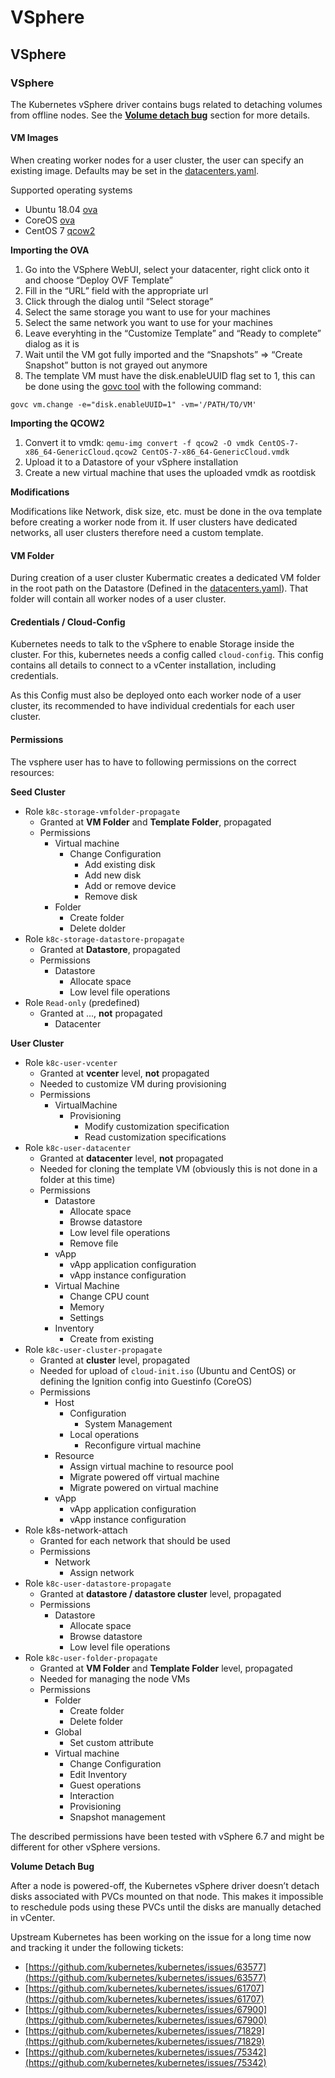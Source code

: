 # VSphere

##  VSphere

### VSphere <a id="vsphere"></a>

The Kubernetes vSphere driver contains bugs related to detaching volumes from offline nodes. See the [**Volume detach bug**](vsphere.md#volume-detach-bug) section for more details.

#### VM Images <a id="vm-images"></a>

When creating worker nodes for a user cluster, the user can specify an existing image. Defaults may be set in the [datacenters.yaml](https://docs.kubermatic.io/installation/install_kubermatic/#defining-the-datacenters).

Supported operating systems

* Ubuntu 18.04 [ova](https://cloud-images.ubuntu.com/releases/18.04/release/ubuntu-18.04-server-cloudimg-amd64.ova)
* CoreOS [ova](https://stable.release.core-os.net/amd64-usr/current/coreos_production_vmware_ova.ova)
* CentOS 7 [qcow2](https://cloud.centos.org/centos/7/images/CentOS-7-x86_64-GenericCloud.qcow2)

**Importing the OVA**

1. Go into the VSphere WebUI, select your datacenter, right click onto it and choose “Deploy OVF Template”
2. Fill in the “URL” field with the appropriate url
3. Click through the dialog until “Select storage”
4. Select the same storage you want to use for your machines
5. Select the same network you want to use for your machines
6. Leave everyhting in the “Customize Template” and “Ready to complete” dialog as it is
7. Wait until the VM got fully imported and the “Snapshots” =&gt; “Create Snapshot” button is not grayed out anymore
8. The template VM must have the disk.enableUUID flag set to 1, this can be done using the [govc tool](https://github.com/vmware/govmomi/tree/master/govc) with the following command:

```text
govc vm.change -e="disk.enableUUID=1" -vm='/PATH/TO/VM'
```

**Importing the QCOW2**

1. Convert it to vmdk: `qemu-img convert -f qcow2 -O vmdk CentOS-7-x86_64-GenericCloud.qcow2 CentOS-7-x86_64-GenericCloud.vmdk`
2. Upload it to a Datastore of your vSphere installation
3. Create a new virtual machine that uses the uploaded vmdk as rootdisk

**Modifications**

Modifications like Network, disk size, etc. must be done in the ova template before creating a worker node from it. If user clusters have dedicated networks, all user clusters therefore need a custom template.

#### VM Folder <a id="vm-folder"></a>

During creation of a user cluster Kubermatic creates a dedicated VM folder in the root path on the Datastore \(Defined in the [datacenters.yaml](https://docs.kubermatic.io/installation/install_kubermatic/#defining-the-datacenters)\). That folder will contain all worker nodes of a user cluster.

#### Credentials / Cloud-Config <a id="credentials--cloud-config"></a>

Kubernetes needs to talk to the vSphere to enable Storage inside the cluster. For this, kubernetes needs a config called `cloud-config`. This config contains all details to connect to a vCenter installation, including credentials.

As this Config must also be deployed onto each worker node of a user cluster, its recommended to have individual credentials for each user cluster.

#### Permissions <a id="permissions"></a>

The vsphere user has to have to following permissions on the correct resources:

**Seed Cluster**

* Role `k8c-storage-vmfolder-propagate`
  * Granted at **VM Folder** and **Template Folder**, propagated
  * Permissions
    * Virtual machine
      * Change Configuration
        * Add existing disk
        * Add new disk
        * Add or remove device
        * Remove disk
    * Folder
      * Create folder
      * Delete dolder
* Role `k8c-storage-datastore-propagate`
  * Granted at **Datastore**, propagated
  * Permissions
    * Datastore
      * Allocate space
      * Low level file operations
* Role `Read-only` \(predefined\)
  * Granted at …, **not** propagated
    * Datacenter

**User Cluster**

* Role `k8c-user-vcenter`
  * Granted at **vcenter** level, **not** propagated
  * Needed to customize VM during provisioning
  * Permissions
    * VirtualMachine
      * Provisioning
        * Modify customization specification
        * Read customization specifications
* Role `k8c-user-datacenter`
  * Granted at **datacenter** level, **not** propagated
  * Needed for cloning the template VM \(obviously this is not done in a folder at this time\)
  * Permissions
    * Datastore
      * Allocate space
      * Browse datastore
      * Low level file operations
      * Remove file
    * vApp
      * vApp application configuration
      * vApp instance configuration
    * Virtual Machine
      * Change CPU count
      * Memory
      * Settings
    * Inventory
      * Create from existing
* Role `k8c-user-cluster-propagate`
  * Granted at **cluster** level, propagated
  * Needed for upload of `cloud-init.iso` \(Ubuntu and CentOS\) or defining the Ignition config into Guestinfo \(CoreOS\)
  * Permissions
    * Host
      * Configuration
        * System Management
      * Local operations
        * Reconfigure virtual machine
    * Resource
      * Assign virtual machine to resource pool
      * Migrate powered off virtual machine
      * Migrate powered on virtual machine
    * vApp
      * vApp application configuration
      * vApp instance configuration
* Role k8s-network-attach
  * Granted for each network that should be used
  * Permissions
    * Network
      * Assign network
* Role `k8c-user-datastore-propagate`
  * Granted at **datastore / datastore cluster** level, propagated
  * Permissions
    * Datastore
      * Allocate space
      * Browse datastore
      * Low level file operations
* Role `k8c-user-folder-propagate`
  * Granted at **VM Folder** and **Template Folder** level, propagated
  * Needed for managing the node VMs
  * Permissions
    * Folder
      * Create folder
      * Delete folder
    * Global
      * Set custom attribute
    * Virtual machine
      * Change Configuration
      * Edit Inventory
      * Guest operations
      * Interaction
      * Provisioning
      * Snapshot management

The described permissions have been tested with vSphere 6.7 and might be different for other vSphere versions.

**Volume Detach Bug**

After a node is powered-off, the Kubernetes vSphere driver doesn’t detach disks associated with PVCs mounted on that node. This makes it impossible to reschedule pods using these PVCs until the disks are manually detached in vCenter.

Upstream Kubernetes has been working on the issue for a long time now and tracking it under the following tickets:

* [https://github.com/kubernetes/kubernetes/issues/63577](https://github.com/kubernetes/kubernetes/issues/63577)
* [https://github.com/kubernetes/kubernetes/issues/61707](https://github.com/kubernetes/kubernetes/issues/61707)
* [https://github.com/kubernetes/kubernetes/issues/67900](https://github.com/kubernetes/kubernetes/issues/67900)
* [https://github.com/kubernetes/kubernetes/issues/71829](https://github.com/kubernetes/kubernetes/issues/71829)
* [https://github.com/kubernetes/kubernetes/issues/75342](https://github.com/kubernetes/kubernetes/issues/75342)

